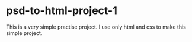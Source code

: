 # psd-to-html-project-1
This is a very simple practise project. I use only html and css to make this simple project.

